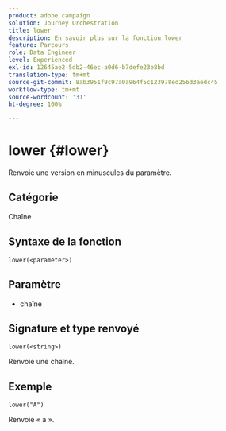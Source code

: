 ```yaml
---
product: adobe campaign
solution: Journey Orchestration
title: lower
description: En savoir plus sur la fonction lower
feature: Parcours
role: Data Engineer
level: Experienced
exl-id: 12645ae2-5db2-46ec-a0d6-b7defe23e8bd
translation-type: tm+mt
source-git-commit: 8ab3951f9c97a0a964f5c123978ed256d3aedc45
workflow-type: tm+mt
source-wordcount: '31'
ht-degree: 100%

---
```


# lower {#lower}

Renvoie une version en minuscules du paramètre.

## Catégorie

Chaîne

## Syntaxe de la fonction

`lower(<parameter>)`

## Paramètre

* chaîne

## Signature et type renvoyé

`lower(<string>)`

Renvoie une chaîne.

## Exemple

`lower("A")`

Renvoie « a ».
